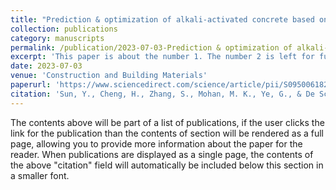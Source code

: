 ```yaml
---
title: "Prediction & optimization of alkali-activated concrete based on the random forest machine learning algorithm"
collection: publications
category: manuscripts
permalink: /publication/2023-07-03-Prediction & optimization of alkali-activated concrete based on the random forest machine learning algorithm
excerpt: 'This paper is about the number 1. The number 2 is left for future work.'
date: 2023-07-03
venue: 'Construction and Building Materials'
paperurl: 'https://www.sciencedirect.com/science/article/pii/S0950061823012321'
citation: 'Sun, Y., Cheng, H., Zhang, S., Mohan, M. K., Ye, G., & De Schutter, G. (2023). Prediction & optimization of alkali-activated concrete based on the random forest machine learning algorithm. Construction and Building Materials, 385, 131519.'
---
```


The contents above will be part of a list of publications, if the user clicks the link for the publication than the contents of section will be rendered as a full page, allowing you to provide more information about the paper for the reader. When publications are displayed as a single page, the contents of the above "citation" field will automatically be included below this section in a smaller font.

<!--slidesurl: 'http://academicpages.github.io/files/slides1.pdf'-->
